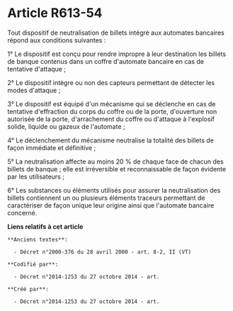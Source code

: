 # Article R613-54

Tout dispositif de neutralisation de billets intégré aux automates bancaires répond aux conditions suivantes :

1° Le dispositif est conçu pour rendre impropre à leur destination les billets de banque contenus dans un coffre d'automate
bancaire en cas de tentative d'attaque ;

2° Le dispositif intègre ou non des capteurs permettant de détecter les modes d'attaque ;

3° Le dispositif est équipé d'un mécanisme qui se déclenche en cas de tentative d'effraction du corps du coffre ou de la
porte, d'ouverture non autorisée de la porte, d'arrachement du coffre ou d'attaque à l'explosif solide, liquide ou gazeux de
l'automate ;

4° Le déclenchement du mécanisme neutralise la totalité des billets de façon immédiate et définitive ;

5° La neutralisation affecte au moins 20 % de chaque face de chacun des billets de banque ; elle est irréversible et
reconnaissable de façon évidente par les utilisateurs ;

6° Les substances ou éléments utilisés pour assurer la neutralisation des billets contiennent un ou plusieurs éléments
traceurs permettant de caractériser de façon unique leur origine ainsi que l'automate bancaire concerné.

**Liens relatifs à cet article**

	**Anciens textes**:

	  - Décret n°2000-376 du 28 avril 2000 - art. 8-2, II (VT)

	**Codifié par**:

	  - Décret n°2014-1253 du 27 octobre 2014 - art.

	**Créé par**:

	  - Décret n°2014-1253 du 27 octobre 2014 - art.
